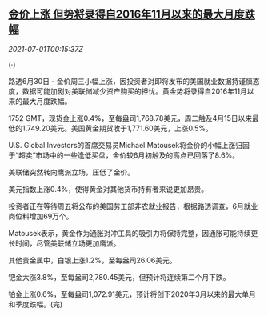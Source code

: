 <!--1625099462000-->
[金价上涨 但势将录得自2016年11月以来的最大月度跌幅](https://cn.reuters.com/article/global-precious-0630-wedn-idCNKCS2E72XH)
------

<div><i>2021-07-01T00:15:37Z</i></div><p>(·)</p><p>路透6月30日 - 金价周三小幅上涨，因投资者对即将发布的美国就业数据持谨慎态度，数据可能加剧对美联储减少资产购买的担忧。黄金势将录得自2016年11月以来的最大月度跌幅。</p><p>1752 GMT，现货金上涨0.4%，至每盎司1,768.78美元，周二触及4月15日以来最低的1,749.20美元。美国黄金期货收于1,771.60美元，上涨0.5%。</p><p>U.S. Global Investors的首席交易员Michael Matousek将金价的小幅上涨归因于“超卖”市场中的一些逢低买盘，金价较6月初触及的高点已回落了8.6%。</p><p>美联储突然转向鹰派立场，压低了金价。</p><p>美元指数上涨0.4%，使得黄金对其他货币持有者来说更加昂贵。</p><p>投资者正在等待周五将公布的美国劳工部非农就业报告，根据路透调查，6月就业岗位料增加69万个。</p><p>Matousek表示，黄金作为通胀对冲工具的吸引力将保持完整，因通胀可能持续更长时间，尽管美联储立场更加鹰派。</p><p>其他贵金属中，白银上涨1.2%，至每盎司26.06美元。</p><p>钯金大涨3.8%，至每盎司2,780.45美元，但预计将连续第二个月下跌。</p><p>铂金上涨0.6%，至每盎司1,072.91美元，预计将创下2020年3月以来的最大单月和季度跌幅。(完)</p>
